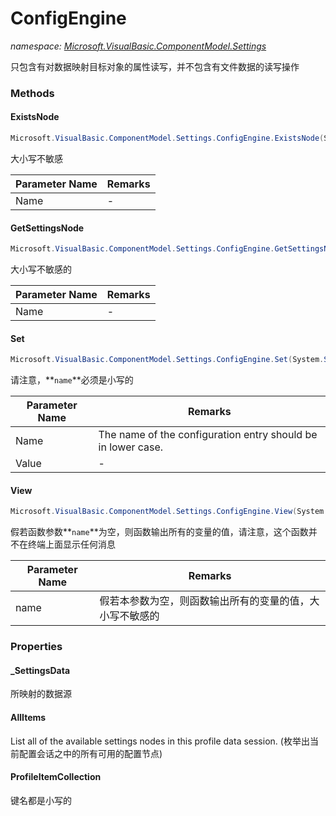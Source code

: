 ﻿# ConfigEngine
_namespace: <a href="#" onClick="load('/docs/Microsoft.VisualBasic.ComponentModel.Settings/index.md')">Microsoft.VisualBasic.ComponentModel.Settings</a>_

只包含有对数据映射目标对象的属性读写，并不包含有文件数据的读写操作



### Methods

#### ExistsNode
```csharp
Microsoft.VisualBasic.ComponentModel.Settings.ConfigEngine.ExistsNode(System.String)
```
大小写不敏感

|Parameter Name|Remarks|
|--------------|-------|
|Name|-|


#### GetSettingsNode
```csharp
Microsoft.VisualBasic.ComponentModel.Settings.ConfigEngine.GetSettingsNode(System.String)
```
大小写不敏感的

|Parameter Name|Remarks|
|--------------|-------|
|Name|-|


#### Set
```csharp
Microsoft.VisualBasic.ComponentModel.Settings.ConfigEngine.Set(System.String,System.String)
```
请注意，**`name`**必须是小写的

|Parameter Name|Remarks|
|--------------|-------|
|Name|The name of the configuration entry should be in lower case.|
|Value|-|


#### View
```csharp
Microsoft.VisualBasic.ComponentModel.Settings.ConfigEngine.View(System.String)
```
假若函数参数**`name`**为空，则函数输出所有的变量的值，请注意，这个函数并不在终端上面显示任何消息

|Parameter Name|Remarks|
|--------------|-------|
|name|假若本参数为空，则函数输出所有的变量的值，大小写不敏感的|



### Properties

#### _SettingsData
所映射的数据源
#### AllItems
List all of the available settings nodes in this profile data session.
 (枚举出当前配置会话之中的所有可用的配置节点)
#### ProfileItemCollection
键名都是小写的
